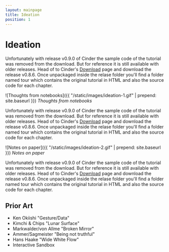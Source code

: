 ```yaml
---
layout: mainpage
title: Ideation
position: 1
---
```


# Ideation

Unfortunately with release v0.9.0 of Cinder the sample code of the tutorial was removed from the download. But for reference it is still available with older releases. Head of to Cinder's [Download](https://libcinder.org/download) page and download the release v0.8.6. Once unpackaged inside the relase folder you'll find a folder named tour which contains the original tutorial in HTML and also the source code for each chapter.

![Thoughts from notebooks]({{ "/static/images/ideation-1.gif" | prepend: site.baseurl }})
*Thoughts from notebooks*

Unfortunately with release v0.9.0 of Cinder the sample code of the tutorial was removed from the download. But for reference it is still available with older releases. Head of to Cinder's [Download](https://libcinder.org/download) page and download the release v0.8.6. Once unpackaged inside the relase folder you'll find a folder named tour which contains the original tutorial in HTML and also the source code for each chapter.

![Notes on paper]({{ "/static/images/ideation-2.gif" | prepend: site.baseurl }})
*Notes on paper*

Unfortunately with release v0.9.0 of Cinder the sample code of the tutorial was removed from the download. But for reference it is still available with older releases. Head of to Cinder's [Download](https://libcinder.org/download) page and download the release v0.8.6. Once unpackaged inside the relase folder you'll find a folder named tour which contains the original tutorial in HTML and also the source code for each chapter.

## Prior Art

* Ken Okiishi "Gesture/Data"
* Kimchi & Chips "Lunar Surface"
* Markwalder/von Allme "Broken Mirror"
* Ammer/Sagmeister "Being not truthful"
* Hans Haake "Wide White Flow"
* Interactive Sandbox